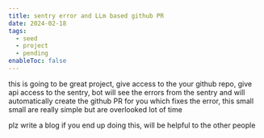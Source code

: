 ```yaml
---
title: sentry error and LLm based github PR
date: 2024-02-18
tags:
  - seed
  - project
  - pending
enableToc: false
---
```

this is going to be great project, give access to the your github repo, give api access to the sentry, bot will see the errors from the sentry and will automatically create the github PR for you which fixes the error, this small small are really simple but are overlooked lot of time

plz write a blog if you end up doing this, will be helpful to the other people